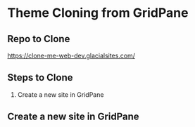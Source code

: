 # Theme Cloning from GridPane

## Repo to Clone
 https://clone-me-web-dev.glacialsites.com/

## Steps to Clone
1. Create a new site in GridPane

## Create a new site in GridPane
